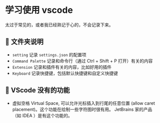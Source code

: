# 学习使用 vscode

太过于常见的，或者我已经熟记于心的，不会记录下来。

## 🍕 文件夹说明

- `setting` 记录 `settings.json` 的配置项
- `Command Palette` 记录和命令行（通过 Ctrl + Shift + P 打开）有关的内容
- `Extension` 记录和插件有关的内容，比如好用的插件
- `Keyboard` 记录快捷键，包括默认快捷键和自定义快捷键

## 🍕 VScode 没有的功能

- 虚拟空格 Virtual Space, 可以允许光标插入到行尾的任意位置 (allow caret placement)。这个功能在绘制一些字符图时很有用。 JetBrains 家的产品（如 IDEA ）是有这个功能的。